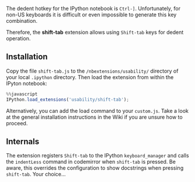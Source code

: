 The dedent hotkey for the IPython notebook is `Ctrl-]`. Unfortunately, for non-US keyboards it is difficult or even impossible to generate this key combination.

Therefore, the <b>shift-tab</b> extension allows using `Shift-tab` keys for dedent operation.

## Installation
Copy the file `shift-tab.js` to the `/nbextensions/usability/` directory of your local `.ipython` directory.
Then load the extension from within the IPyton notebook:
```javascript
%%javascript
IPython.load_extensions('usability/shift-tab');
```

Alternatively, you can add the load command to your `custom.js`. Take a look at the general installation instructions in the Wiki if you are unsure how to proceed.

## Internals
The extension registers `Shift-tab` to the IPython `keyboard_manager` and calls the `indentLess` command in codemirror when `shift-tab` is pressed. Be aware, this overrides the configuration to show docstrings when pressing `shift-tab`. Your choice...

